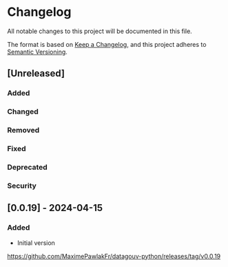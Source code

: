 # Changelog

All notable changes to this project will be documented in this file.

The format is based on [Keep a Changelog](https://keepachangelog.com/en/1.1.0/),
and this project adheres to [Semantic Versioning](https://semver.org/spec/v2.0.0.html).

## [Unreleased]

### Added
### Changed
### Removed
### Fixed
### Deprecated
### Security

## [0.0.19] - 2024-04-15

### Added

- Initial version

https://github.com/MaximePawlakFr/datagouv-python/releases/tag/v0.0.19